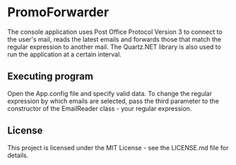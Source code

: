 # PromoForwarder
The console application uses Post Office Protocol Version 3 to connect to the user's mail, reads the latest emails and forwards those that match the regular expression to another mail. The Quartz.NET library is also used to run the application at a certain interval.

## Executing program
Open the App.config file and specify valid data. To change the regular expression by which emails are selected, pass the third parameter to the constructor of the EmailReader class - your regular expression.

## License
This project is licensed under the MIT License - see the LICENSE.md file for details.
